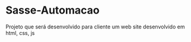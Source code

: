 # Sasse-Automacao
Projeto que será desenvolvido para cliente um web site desenvolvido em html, css, js

